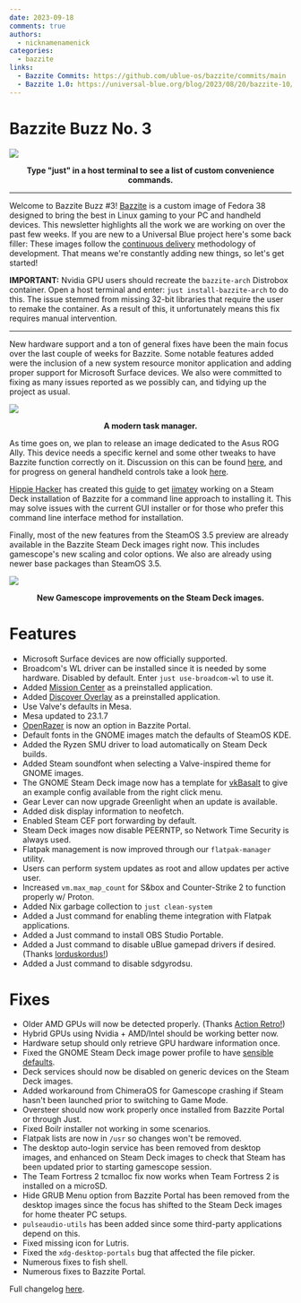 ```yaml
---
date: 2023-09-18
comments: true
authors: 
  - nicknamenamenick
categories:
  - bazzite
links:
  - Bazzite Commits: https://github.com/ublue-os/bazzite/commits/main
  - Bazzite 1.0: https://universal-blue.org/blog/2023/08/20/bazzite-10/
---
```

# Bazzite Buzz No. 3

![](https://hackmd.io/_uploads/BJm93mSka.png)
<p style="text-align: center;font-weight: bold">Type "just" in a host terminal to see a list of custom convenience commands.</p>
<hr>

Welcome to Bazzite Buzz #3! [Bazzite](https://universal-blue.org/images/bazzite/) is a custom image of Fedora 38 designed to bring the best in Linux gaming to your PC and handheld devices. This newsletter highlights all the work we are working on over the past few weeks. If you are new to a Universal Blue project here's some back filler: These images follow the [continuous delivery](https://continuousdelivery.com/) methodology of development. That means we're constantly adding new things, so let's get started! 

**IMPORTANT:** Nvidia GPU users should recreate the `bazzite-arch` Distrobox container.  Open a host terminal and enter: `just install-bazzite-arch` to do this.  The issue stemmed from missing 32-bit libraries that require the user to remake the container. As a result of this, it unfortunately means this fix requires manual intervention.
<hr>

New hardware support and a ton of general fixes have been the main focus over the last couple of weeks for Bazzite.  Some notable features added were the inclusion of a new system resource monitor application and adding proper support for Microsoft Surface devices.  We also were committed to fixing as many issues reported as we possibly can, and tidying up the project as usual.

![](https://hackmd.io/_uploads/r1WzxTeJa.png)
<p style="text-align: center;font-weight: bold">A modern task manager.</p>

As time goes on, we plan to release an image dedicated to the Asus ROG Ally.  This device needs a specific kernel and some other tweaks to have Bazzite function correctly on it.  Discussion on this can be found [here](https://github.com/ublue-os/bazzite/pull/162), and for progress on general handheld controls take a look [here](https://github.com/ublue-os/bazzite/pull/201).

[Hippie Hacker](https://github.com/hh) has created this [guide](https://sharing.io/deck.html) to get [iimatey](https://github.com/ii/matey) working on a Steam Deck installation of Bazzite for a command line approach to  installing it. This may solve issues with the current GUI installer or for those who prefer this command line interface method for installation.

Finally, most of the new features from the SteamOS 3.5 preview are already available in the Bazzite Steam Deck images right now.  This includes gamescope's new scaling and color options.  We also are already using newer base packages than SteamOS 3.5.

![](https://hackmd.io/_uploads/r1yqzaeJT.png)
<p style="text-align: center; font-weight: bold">New Gamescope improvements on the Steam Deck images.</p>


# Features
- Microsoft Surface devices are now officially supported.
- Broadcom's WL driver can be installed since it is needed by some hardware.  Disabled by default.  Enter `just use-broadcom-wl` to use it.
- Added [Mission Center](https://gitlab.com/mission-center-devs/mission-center) as a preinstalled application.
- Added [Discover Overlay](https://github.com/trigg/Discover) as a preinstalled application.
- Use Valve's defaults in Mesa.
- Mesa updated to 23.1.7
- [OpenRazer](https://github.com/openrazer/openrazer) is now an option in Bazzite Portal.
- Default fonts in the GNOME images match the defaults of SteamOS KDE.
- Added the Ryzen SMU driver to load automatically on Steam Deck builds.
- Added Steam soundfont when selecting a Valve-inspired theme for GNOME images. 
- The GNOME Steam Deck image now has a template for [vkBasalt](https://github.com/DadSchoorse/vkBasalt) to give an example config available from the right click menu.
- Gear Lever can now upgrade Greenlight when an update is available.
- Added disk display information to neofetch.
- Enabled Steam CEF port forwarding by default.
- Steam Deck images now disable PEERNTP, so Network Time Security is always used.
- Flatpak management is now improved through our `flatpak-manager` utility.
- Users can perform system updates as root and allow updates per active user.
- Increased `vm.max_map_count` for S&box and Counter-Strike 2 to function properly w/ Proton.
- Added Nix garbage collection to `just clean-system`
- Added a Just command for enabling theme integration with Flatpak applications.
- Added a Just command to install OBS Studio Portable.
- Added a Just command to disable uBlue gamepad drivers if desired. (Thanks [lorduskordus!](https://github.com/lorduskordus))
- Added a Just command to disable sdgyrodsu.

# Fixes
- Older AMD GPUs will now be detected properly.  (Thanks [Action Retro!](https://www.youtube.com/@ActionRetro))
- Hybrid GPUs using Nvidia + AMD/Intel should be working better now.
- Hardware setup should only retrieve GPU hardware information once. 
- Fixed the GNOME Steam Deck image power profile to have [sensible defaults](https://github.com/ublue-os/bazzite/commit/23347190c7d43f32714d41cd8d10fe150215d1bb).
- Deck services should now be disabled on generic devices on the Steam Deck images.
- Added workaround from ChimeraOS for Gamescope crashing if Steam hasn't been launched prior to switching to Game Mode.
- Oversteer should now work properly once installed from Bazzite Portal or through Just.
- Fixed Boilr installer not working in some scenarios.
- Flatpak lists are now in `/usr` so changes won't be removed.
- The desktop auto-login service has been removed from desktop images, and enhanced on Steam Deck images to check that Steam has been updated prior to starting gamescope session.
- The Team Fortress 2 tcmalloc fix now works when Team Fortress 2 is installed on a microSD.
- Hide GRUB Menu option from Bazzite Portal has been removed from the desktop images since the focus has shifted to the Steam Deck images for home theater PC setups.
- `pulseaudio-utils` has been added since some third-party applications depend on this.
- Fixed missing icon for Lutris.
- Fixed the `xdg-desktop-portals` bug that affected the file picker. 
- Numerous fixes to fish shell.
- Numerous fixes to Bazzite Portal.

Full changelog [here](https://github.com/ublue-os/bazzite/pull/273#issue-1886248136). 
